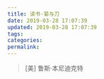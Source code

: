 ```yaml
---
title: 读书·菊与刀
date: 2019-03-28 17:07:39
updated: 2019-03-28 17:07:39
tags:
categories:
permalink:
---
```


> [美] 鲁斯·本尼迪克特